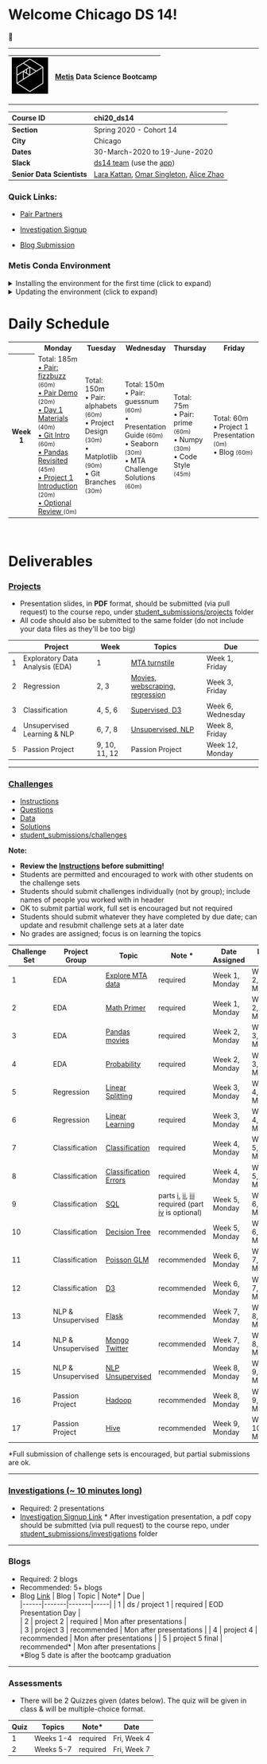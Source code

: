 
# Welcome Chicago DS 14!

:wave:

---

| ![Metis logo](/curriculum/project-01/day-1-materials/metis.png)      |  [Metis](http://www.thisismetis.com/) Data Science Bootcamp    |
|------|-------|  

---
| **Course ID**     |  chi20_ds14    |
|:------|:-------|
| **Section**   | Spring 2020 - Cohort 14  |  
| **City**  | Chicago |
| **Dates** | 30-March-2020 to 19-June-2020   |
| **Slack** |  [ds14 team](https://Spring-chi20-metis.slack.com/) (use the [app](https://slack.com/downloads)) |
| **Senior Data Scientists** |  [Lara Kattan](https://www.linkedin.com/in/lara-kattan), [Omar Singleton](https://www.linkedin.com/in/omarsingleton), [Alice Zhao](https://www.linkedin.com/in/alicexzhao) |

### Quick Links:
* [Pair Partners](https://drive.google.com/open?id=1rR_9mElpSFDZB08H9Mxg-tItiVWViZK0VzWerXVw_Dc)

* [Investigation Signup](https://drive.google.com/open?id=1TCC-MDjE11ULQAeBmGAMWw9X_bZbWwab1dXhjadAwA8)
* [Blog Submission](https://drive.google.com/open?id=1PrIeARJY8XNYQqyq2dRKsVRuFIul3w8HyFasoIGMIa0)

### Metis Conda Environment

<details><summary> Installing the environment for the first time (click to expand)</summary> 

# Environment management

We will be using Anaconda environments to manage the python packages that are
needed for our curriculum. You can think of an environment as a container for
the packages that you need to run code.

Environments can be useful when you have several different projects, each with
different software requirements. Environments let you separately the packages
used for each package and preserve them so that the project code will continue
to work in the future.

Today, we'll start by building our very first conda environment. Metis has a
list of the software needed to run all the code in our curriculum. We keep track
of this in the cloud, allowing you to easily get up and running.

## Setup

### Conda

First, you need to have anaconda installed in order for this to work. Check that
`conda` is installed by running `conda -V` from your terminal. You should
receive a response indicating your current `conda` version.

If you haven't already, install the appropriate miniconda for your system from
the link [here](https://docs.conda.io/en/latest/miniconda.html). **Be sure to
select the python 3.\* version**.

### Metis Environment

Now we'll run the code to install the metis environment.

First, let's check if `conda` needs to be updated:

```bash
conda update conda -y
```

Next, we need to install `anaconda-client` in order to load cloud environmentts.

```bash
conda install anaconda-client -y
```

Finally, install the Metis environment:

```bash
conda env create thisismetis/metis
```

The `nb_conda` package will automatically connect your conda environment to
jupytyer.

# How to use the Metis environment

When you open a new terminal, you should see a prompt similar to:

```bash
(base)$
```

This indicates that you are currently in the "base" environment. You can confirm
this with `conda info`.

## Switch to the Metis environment

**Before you can run Jupyter, you need to switch to the Metis environment.** You
can do this by running

```bash
(base)$ conda activate metis
(metis)$
```

You can then start Jupyter by running

```bash
(metis)$ jupyter notebook
```

When starting a new notebook in Jupyter, students should select "Kernel ->
Change Kernel -> metis" before running.

</details>

<details><summary>Updating the environment (click to expand)</summary> 
You can update your metis environment any time by running

```bash
conda env update thisismetis/metis
```
</details>



# Daily Schedule

<table>
 <tr>
  <th>
  </th>
  <th>
   Monday
  </th>
  <th>
   Tuesday
  </th>
  <th>
   Wednesday
  </th>
  <th>
   Thursday
  </th>
  <th>
   Friday
  </th>
 </tr>
 <tr>
  <th>
   Week 1
  </th>
  <td>
   Total: 185m
   <br/>
   <a href="pairs/fizzbuzz">
    • Pair: fizzbuzz
   </a>
   <small>
    (60m)
   </small>
   <br/>
   <a href="/curriculum/project-01/pair_demo">
    • Pair Demo
   </a>
   <small>
    (20m)
   </small>
   <br/>
   <a href="/curriculum/project-01/day-1-materials">
    • Day 1 Materials
   </a>
   <small>
    (40m)
   </small>
   <br/>
   <a href="/curriculum/project-01/git-1">
    • Git Intro
   </a>
   <small>
    (60m)
   </small>
   <br/>
   <a href="/curriculum/project-01/pandas-revisited">
    • Pandas Revisited
   </a>
   <small>
    (45m)
   </small>
   <br/>
   <a href="/curriculum/project-01/project-01-introduction">
    • Project 1 Introduction
   </a>
   <small>
    (20m)
   </small>
   <br/>
   <a href="/curriculum/project-01/review">
    • Optional Review
   </a>
   <small>
    (0m)
   </small>
   <br/>
  </td>
  <td>
   Total: 150m
   <br/>
   • Pair: alphabets
   <small>
    (60m)
   </small>
   <br/>
   • Project Design
   <small>
    (30m)
   </small>
   <br/>
   • Matplotlib
   <small>
    (90m)
   </small>
   <br/>
   • Git Branches
   <small>
    (30m)
   </small>
   <br/>
  </td>
  <td>
   Total: 150m
   <br/>
   • Pair: guessnum
   <small>
    (60m)
   </small>
   <br/>
   • Presentation Guide
   <small>
    (60m)
   </small>
   <br/>
   • Seaborn
   <small>
    (30m)
   </small>
   <br/>
   • MTA Challenge Solutions
   <small>
    (60m)
   </small>
   <br/>
  </td>
  <td>
   Total: 75m
   <br/>
   • Pair: prime
   <small>
    (60m)
   </small>
   <br/>
   • Numpy
   <small>
    (30m)
   </small>
   <br/>
   • Code Style
   <small>
    (45m)
   </small>
   <br/>
  </td>
  <td>
   Total: 60m
   <br/>
   • Project 1 Presentation
   <small>
    (0m)
   </small>
   <br/>
   • Blog
   <small>
    (60m)
   </small>
   <br/>
  </td>
 </tr>
</table>
<br>

# Deliverables

### <a name="section-b"></a>[Projects](/projects)

* Presentation slides, in **PDF** format, should be submitted (via pull request) to the course repo, under [student_submissions/projects](/student_submissions/projects) folder
* All code should also be submitted to the same folder (do not include your data files as they'll be too big)

|    |Project | Week | Topics                 |  Due |
|----|----|-------|-------|----------|
| 1  | Exploratory Data Analysis (EDA)  | 1 | [MTA turnstile](/curriculum/project-01/project-01-introduction/project_01.md) | Week 1, Friday  |
| 2  | Regression  | 2, 3|  [Movies, webscraping, regression](/curriculum/project-02/project-02-introduction/project_02.md)  | Week 3, Friday |
| 3  | Classification | 4, 5, 6|  [Supervised, D3](/curriculum/project-03/project-03-introduction/project_03.md)        | Week 6, Wednesday |
| 4  | Unsupervised Learning & NLP | 6, 7, 8|  [Unsupervised, NLP](/curriculum/project-04/project-04-introduction/project_04.md) | Week 8, Friday  |
| 5  | Passion Project | 9, 10, 11, 12| Passion Project | Week 12, Monday |

---

### <a name="section-c"></a>[Challenges](/challenges)
 
* [Instructions](/challenges/README.md)
* [Questions](/challenges/challenges_questions)
* [Data](challenges/challenges_data)
* [Solutions](challenges/challenges_solutions)
* [student_submissions/challenges](/student_submissions/challenges)

**Note:**
* **Review the [Instructions](/challenges/README.md) before submitting!**
* Students are permitted and encouraged to work with other students on the challenge sets
* Students should submit challenges individually (not by group); include names of people you worked with in header
* OK to submit partial work, full set is encouraged but not required
* Students should submit whatever they have completed by due date; can update and resubmit challenge sets at a later date 
* No grades are assigned; focus is on learning the topics


| Challenge Set  | Project Group | Topic                 | Note * | Date Assigned   | Date Due      |
|----------------|---------------|-----------------------|---------------|------------|-------------|
| 1              | EDA        | [Explore MTA data](/challenges/challenges_questions/01-mta)      | required     | Week 1, Monday | Week 2, Monday  |
| 2              | EDA        | [Math Primer](/challenges/challenges_questions/02-primer)      | required     | Week 1, Monday | Week 2, Monday  |
| 3              | EDA        | [Pandas movies](/challenges/challenges_questions/03-pandas)                | required    | Week 2, Monday  |  Week 3, Monday   |
| 4              | EDA        | [Probability](/challenges/challenges_questions/04-probability)                | required    | Week 2, Monday | Week 3, Monday |
| 5              | Regression        | [Linear Splitting](/challenges/challenges_questions/05-linear_splitting)      | required    | Week 3, Monday | Week 4, Monday   |
| 6              | Regression        | [Linear Learning](/challenges/challenges_questions/06-linear_learning)       | required    | Week 3, Monday | Week 4, Monday |
| 7              | Classification       | [Classification](/challenges/challenges_questions/07-classification)        | required    | Week 4, Monday |   Week 5, Monday |
| 8              | Classification       | [Classification Errors](/challenges/challenges_questions/08-classification_errors) | required    | Week 4, Monday | Week 5, Monday |
| 9              | Classification       | [SQL](/challenges/challenges_questions/09-sql)                   | parts [i](/challenges/challenges_questions/09-sql/09_part_i_sql_w3school.md), [ii](/challenges/challenges_questions/09-sql/09_part_ii_sql_baseball.md), [iii](/challenges/challenges_questions/09-sql/09_part_iii_sql_soccer.md) required (part [iv](/challenges/challenges_questions/09-sql/09_part_iv_sql_tennis.md) is optional)    | Week 5, Monday | Week 6, Monday |
| 10             | Classification       | [Decision Tree](/challenges/challenges_questions/10-decision_tree)         |  recommended    | Week 5, Monday  | Week 6, Monday |
| 11             | Classification       | [Poisson GLM](/challenges/challenges_questions/11-poisson_glm)           | recommended     | Week 6, Monday |  Week 7, Monday    |
| 12             | Classification       | [D3](/challenges/challenges_questions/12-d3)                    | recommended    | Week 6, Monday | Week 7, Monday   |
| 13             | NLP & Unsupervised      | [Flask](/challenges/challenges_questions/13-flask)                 | recommended    | Week 7, Monday  | Week 8, Monday  |
| 14             | NLP & Unsupervised      | [Mongo Twitter](/challenges/challenges_questions/14-mongo_twitter)         | recommended    | Week 7, Monday | Week 8, Monday  |
| 15             | NLP & Unsupervised      | [NLP Unsupervised](/challenges/challenges_questions/15-nlp_unsup)      | recommended    | Week 8, Monday | Week 9, Monday  |
| 16             | Passion Project         | [Hadoop](/challenges/challenges_questions/16-hadoop)                | recommended    | Week 8, Monday | Week 9, Monday |
| 17             | Passion Project         | [Hive](/challenges/challenges_questions/17-hive)                  | recommended    | Week 9, Monday | Week 10, Monday |

*Full submission of challenge sets is encouraged, but partial submissions are ok. 

---

### <a name="section-f"></a>[Investigations (~ 10 minutes long)](/investigations)

* Required:  2 presentations
* [Investigation Signup Link](https://drive.google.com/open?id=1TCC-MDjE11ULQAeBmGAMWw9X_bZbWwab1dXhjadAwA8) * After investigation presentation, a pdf copy should be submitted (via pull request) to the course repo, under [student_submissions/investigations](/student_submissions/investigations) folder

---

### <a name="section-d"></a>Blogs
 
* Required:  2 blogs
* Recommended:  5+ blogs
* Blog [Link](https://drive.google.com/open?id=1PrIeARJY8XNYQqyq2dRKsVRuFIul3w8HyFasoIGMIa0) 
| Blog | Topic | Note* | Due |  
|------|-------|-------|-----|
| 1    | ds / project 1 | required | EOD Presentation Day |   
| 2    | project 2 | required |  Mon after presentations  |  
| 3    | project 3 | recommended |  Mon after presentations |
| 4    | project 4 | recommended | Mon after presentations |
| 5    | project 5 final | recommended* | Mon after presentations |  
*Blog 5 date is after the bootcamp graduation 

---

### <a name="section-e"></a>Assessments
 
* There will be 2 Quizzes given (dates below).  The quiz will be given in class & will be multiple-choice format.

| Quiz | Topics | Note* | Date |  
|------|-------|-------|-----|
| 1    | Weeks 1-4 | required | Fri, Week 4 |   
| 2    | Weeks 5-7 | required | Fri, Week 7 |  


